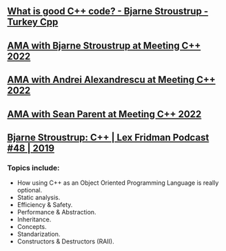 ## [What is good C++ code? - Bjarne Stroustrup - Turkey Cpp](https://www.youtube.com/watch?v=0Fl9fhmfBYY)

## [AMA with Bjarne Stroustrup at Meeting C++ 2022](https://www.youtube.com/watch?v=KwLmsFgogN0)

## [AMA with Andrei Alexandrescu at Meeting C++ 2022](https://www.youtube.com/watch?v=HqXL1Ybf0ds)

## [AMA with Sean Parent at Meeting C++ 2022](https://www.youtube.com/watch?v=8SF-UR8AuPI)

## [Bjarne Stroustrup: C++ | Lex Fridman Podcast #48 | 2019](https://www.youtube.com/watch?v=uTxRF5ag27A)
### Topics include:
* How using C++ as an Object Oriented Programming Language is really optional.
* Static analysis.
* Efficiency & Safety.
* Performance & Abstraction.
* Inheritance.
* Concepts.
* Standarization.
* Constructors & Destructors (RAII).


